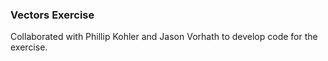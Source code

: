 ### Vectors Exercise
Collaborated with Phillip Kohler and Jason Vorhath to develop code for the exercise.
